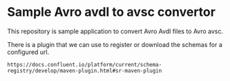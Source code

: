 # Sample Avro avdl to avsc convertor

This repository is sample application to convert Avro Avdl files to Avro avsc.

There is a plugin that we can use to register or download the schemas for a configured url.

```URL
https://docs.confluent.io/platform/current/schema-registry/develop/maven-plugin.html#sr-maven-plugin
```
